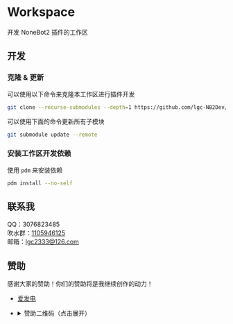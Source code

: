 <!-- markdownlint-disable MD033 -->

# Workspace

开发 NoneBot2 插件的工作区

## 开发

### 克隆 & 更新

可以使用以下命令来克隆本工作区进行插件开发

```bash
git clone --recurse-submodules --depth=1 https://github.com/lgc-NB2Dev/workspace
```

可以使用下面的命令更新所有子模块

```bash
git submodule update --remote
```

### 安装工作区开发依赖

使用 `pdm` 来安装依赖

```bash
pdm install --no-self
```

## 联系我

QQ：3076823485  
吹水群：[1105946125](https://jq.qq.com/?_wv=1027&k=Z3n1MpEp)  
邮箱：<lgc2333@126.com>

## 赞助

感谢大家的赞助！你们的赞助将是我继续创作的动力！

- [爱发电](https://afdian.net/@lgc2333)
- <details>
    <summary>赞助二维码（点击展开）</summary>

  ![讨饭](https://raw.githubusercontent.com/lgc2333/ShigureBotMenu/master/src/imgs/sponsor.png)

  </details>
